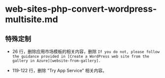 # web-sites-php-convert-wordpress-multisite.md

## 特殊定制

* 26 行，删除应用市场模板的相关内容，删除 `If you do not, please follow the guidance provided in [Create a WordPress web site from the gallery in Azure][website-from-gallery].`

* 119-122 行，删除 "Try App Service" 相关内容。